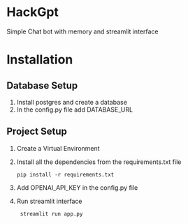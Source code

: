 # HackGpt
Simple Chat bot with memory and streamlit interface

# Installation

## Database Setup
1. Install postgres and create a database
2. In the config.py file add DATABASE_URL 

## Project Setup 
1. Create a Virtual Environment 
2. Install all the dependencies from the requirements.txt file

    ```
    pip install -r requirements.txt
    ```
3. Add OPENAI_API_KEY in the config.py file
4. Run streamlit interface
   ```
    streamlit run app.py
   ```



